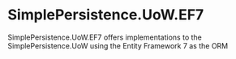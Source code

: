 # SimplePersistence.UoW.EF7
SimplePersistence.UoW.EF7 offers implementations to the SimplePersistence.UoW using the Entity Framework 7  as the ORM
